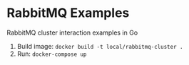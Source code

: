 # RabbitMQ Examples

RabbitMQ cluster interaction examples in Go

1. Build image: `docker build -t local/rabbitmq-cluster .`
2. Run: `docker-compose up`
